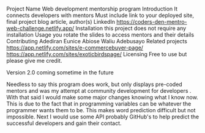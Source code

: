 Project Name
Web development mentorship program
Introduction
It connects developers with mentors
Must include link to your deployed site, final project blog article, author(s) LinkedIn
https://coders-den-mentro-web-challenge.netlify.app/
Installation
this project does not require any installation
Usage
you rotate the slides to access mentors and their details
Contributing
Adediran Eunice
Abiose Waliu Adebusayo 
Related projects
https://app.netlify.com/sites/e-commercebuyer-page/
https://app.netlify.com/sites/exoticbirdspage/
Licensing
Free to use but please give me credit.

Version 2.0 coming sometime in the future

Needless to say this program does work, but only displays pre-coded mentors and was my attempt at community development for developers . With that said I would make some major changes knowing what I know now. This is due to the fact that in programming variables can be whatever the programmer wants them to be. This makes word prediction difficult but not impossible. Next I would use some API probably GitHub's  to help predict the successful developers and gain their contact.

